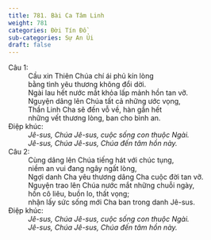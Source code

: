 ```yaml
---
title: 781. Bài Ca Tâm Linh
weight: 781
categories: Đời Tín Đồ
sub-categories: Sự An Ủi
draft: false
---
```

<dl><dt>Câu 1:</dt><dd data-verse="1">Cầu xin Thiên Chúa chí ái phủ kín lòng <br/>bằng tình yêu thương không đổi dời. <br/>Ngài lau hết nước mắt khỏa lấp mảnh hồn tan vỡ. <br/>Nguyện dâng lên Chúa tất cả những ước vọng, <br/>Thần Linh Cha sẽ đến vỗ về, hàn gắn hết <br/>những vết thương lòng, ban cho bình an. </dd><dt>Điệp khúc:</dt><dd data-chorus="1"><em>Jê-sus, Chúa Jê-sus, cuộc sống con thuộc Ngài. <br/>Jê-sus, Chúa Jê-sus, Chúa đến tâm hồn này. </em></dd><dt>Câu 2:</dt><dd data-verse="2">Cùng dâng lên Chúa tiếng hát với chúc tụng, <br/>niềm an vui đang ngây ngất lòng, <br/>Ngợi danh Cha yêu thương dâng Cha cuộc đời tan vỡ. <br/>Nguyện trao lên Chúa nước mắt những chuỗi ngày, <br/>hồn cô liêu, buồn lo, thất vọng; <br/>nhận lấy sức sống mới Cha ban trong danh Jê-sus. </dd><dt>Điệp khúc:</dt><dd data-chorus="1"><em>Jê-sus, Chúa Jê-sus, cuộc sống con thuộc Ngài. <br/>Jê-sus, Chúa Jê-sus, Chúa đến tâm hồn này. </em></dd></dl>
